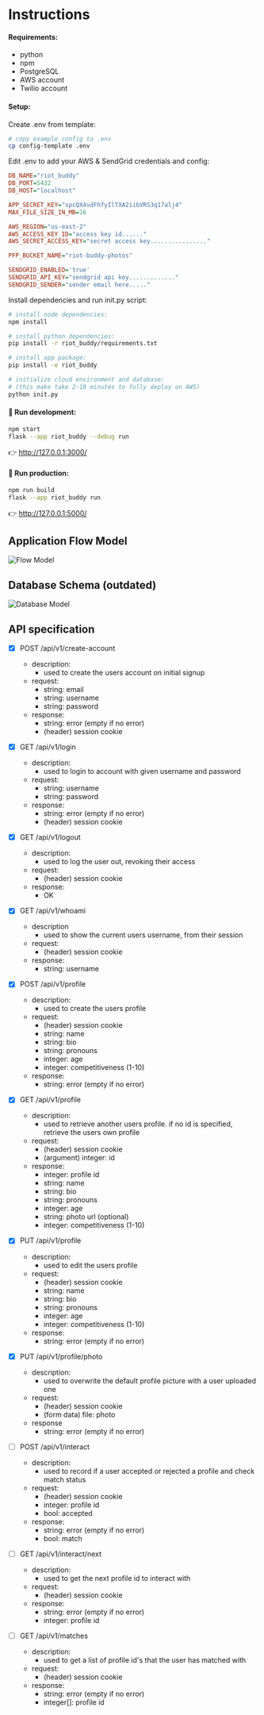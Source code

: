 # Instructions

#### Requirements:
- python
- npm
- PostgreSQL
- AWS account
- Twilio account
#### Setup:

Create .env from template:
```sh
# copy example config to .env
cp config-template .env
```

Edit .env to add your AWS & SendGrid credentials and config:

```ini
DB_NAME="riot_buddy"
DB_PORT=5432
DB_HOST="localhost"

APP_SECRET_KEY="spcQX4vdFhfyIlTXA2iibVRS3q17alj4"
MAX_FILE_SIZE_IN_MB=16

AWS_REGION="us-east-2"
AWS_ACCESS_KEY_ID="access key id......"
AWS_SECRET_ACCESS_KEY="secret access key................"

PFP_BUCKET_NAME="riot-buddy-photos"

SENDGRID_ENABLED='true'
SENDGRID_API_KEY="sendgrid api key............."
SENDGRID_SENDER="sender email here....."
```

Install dependencies and run init.py script:

```sh
# install node dependencies:
npm install

# install python dependencies:
pip install -r riot_buddy/requirements.txt

# install app package:
pip install -e riot_buddy

# initialize cloud environment and database:
# (this make take 2-10 minutes to fully deploy on AWS)
python init.py
```

#### 🔬 Run development:
```sh
npm start
flask --app riot_buddy --debug run
```
👉 http://127.0.0.1:3000/

#### 🚀 Run production:
```sh
npm run build
flask --app riot_buddy run
```

👉 http://127.0.0.1:5000/

## Application Flow Model

![Flow Model](app.drawio.svg)

## Database Schema (outdated)

![Database Model](database.png)

## API specification

- [x] POST /api/v1/create-account
  - description:
    - used to create the users account on initial signup
  - request:
    - string: email
    - string: username
    - string: password
  - response:
    - string: error (empty if no error)
    - (header) session cookie

- [x] GET /api/v1/login
  - description:
    - used to login to account with given username and password
  - request:
    - string: username
    - string: password
  - response:
    - string: error (empty if no error)
    - (header) session cookie

- [x] GET /api/v1/logout
  - description:
    - used to log the user out, revoking their access
  - request:
    - (header) session cookie
  - response:
    - OK

- [x] GET /api/v1/whoami
  - description
    - used to show the current users username, from their session
  - request:
    - (header) session cookie
  - response:
    - string: username

- [x] POST /api/v1/profile
  - description:
    - used to create the users profile
  - request:
    - (header) session cookie
    - string: name
    - string: bio
    - string: pronouns
    - integer: age
    - integer: competitiveness (1-10)
  - response:
    - string: error (empty if no error)

- [x] GET /api/v1/profile
  - description:
    - used to retrieve another users profile. if no id is specified, retrieve the users own profile
  - request:
    - (header) session cookie
    - (argument) integer: id
  - response:
    - integer: profile id
    - string: name
    - string: bio
    - string: pronouns
    - integer: age
    - string: photo url (optional)
    - integer: competitiveness (1-10)

- [x] PUT /api/v1/profile
  - description:
    - used to edit the users profile
  - request:
    - (header) session cookie
    - string: name
    - string: bio
    - string: pronouns
    - integer: age
    - integer: competitiveness (1-10)
  - response:
    - string: error (empty if no error)

- [x] PUT /api/v1/profile/photo
  - description:
    - used to overwrite the default profile picture with a user uploaded one
  - request:
    - (header) session cookie
    - (form data) file: photo
  - response
    - string: error (empty if no error)

- [ ] POST /api/v1/interact
  - description:
    - used to record if a user accepted or rejected a profile and check match status
  - request:
    - (header) session cookie
    - integer: profile id
    - bool: accepted
  - response:
    - string: error (empty if no error)
    - bool: match

- [ ] GET /api/v1/interact/next
  - description:
    - used to get the next profile id to interact with
  - request:
    - (header) session cookie
  - response:
    - string: error (empty if no error)
    - integer: profile id

- [ ] GET /api/v1/matches
  - description:
    - used to get a list of profile id's that the user has matched with
  - request:
    - (header) session cookie
  - response:
    - string: error (empty if no error)
    - integer[]: profile id
